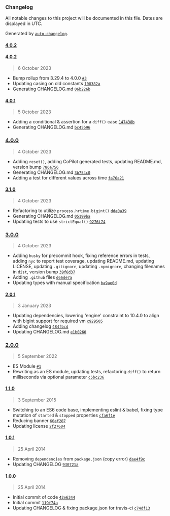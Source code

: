 ### Changelog

All notable changes to this project will be documented in this file. Dates are displayed in UTC.

Generated by [`auto-changelog`](https://github.com/CookPete/auto-changelog).

#### [4.0.2](https://github.com/avoidwork/precise/compare/4.0.2...4.0.2)

#### [4.0.2](https://github.com/avoidwork/precise/compare/4.0.1...4.0.2)

> 6 October 2023

- Bump rollup from 3.29.4 to 4.0.0 [`#3`](https://github.com/avoidwork/precise/pull/3)
- Updating casing on old constants [`108382a`](https://github.com/avoidwork/precise/commit/108382ae65e6cfa0a2a6d7c34ed1ebcc5a7da499)
- Generating CHANGELOG.md [`06b226b`](https://github.com/avoidwork/precise/commit/06b226b0bf07a592043dfddd13b8766b60657a0b)

#### [4.0.1](https://github.com/avoidwork/precise/compare/4.0.0...4.0.1)

> 5 October 2023

- Adding a conditional & assertion for a `diff()` case [`147438b`](https://github.com/avoidwork/precise/commit/147438bbbd0b7e07859d78003acf805f4144ac3b)
- Generating CHANGELOG.md [`bc45b96`](https://github.com/avoidwork/precise/commit/bc45b966c22c2f006fcf2b644a5d96b49146e354)

### [4.0.0](https://github.com/avoidwork/precise/compare/3.1.0...4.0.0)

> 4 October 2023

- Adding `reset()`, adding CoPilot generated tests, updating README.md, version bump [`786a756`](https://github.com/avoidwork/precise/commit/786a756ccb45bf72faadcaee1b773d5a1819845f)
- Generating CHANGELOG.md [`3b754c0`](https://github.com/avoidwork/precise/commit/3b754c0da05de02320f02c3bdaf04c2de1e5721f)
- Adding a test for different values across time [`fa76a21`](https://github.com/avoidwork/precise/commit/fa76a216e66055cb85dd9a5066ef21f31f110f29)

#### [3.1.0](https://github.com/avoidwork/precise/compare/3.0.0...3.1.0)

> 4 October 2023

- Refactoring to utilize `process.hrtime.bigint()` [`dda0a39`](https://github.com/avoidwork/precise/commit/dda0a3929cb3f2ffb4961b44eb84bcc43ad219ef)
- Generating CHANGELOG.md [`05199ba`](https://github.com/avoidwork/precise/commit/05199ba88193d31bb1c50c252fc11bcfdec2d06f)
- Updating tests to use `strictEqual()` [`9276f74`](https://github.com/avoidwork/precise/commit/9276f74671a6e836bde76c49cc428ab626731cb0)

### [3.0.0](https://github.com/avoidwork/precise/compare/2.0.1...3.0.0)

> 4 October 2023

- Adding `husky` for precommit hook, fixing reference errors in tests, adding `nyc` to report test coverage, updating README.md, updating LICENSE, updating `.gitignore`, updating `.npmignore`, changing filenames in `dist`, version bump [`39f6d37`](https://github.com/avoidwork/precise/commit/39f6d37dfc0d1da81b3482f9c37bf53ae7ccd130)
- Adding `.github` files [`d66de7a`](https://github.com/avoidwork/precise/commit/d66de7ac67a65a864554f2c6c5011b09c21f9468)
- Updating types with manual specification [`ba9ae0d`](https://github.com/avoidwork/precise/commit/ba9ae0d8ff11d24f74a00b778eb1415672572504)

#### [2.0.1](https://github.com/avoidwork/precise/compare/2.0.0...2.0.1)

> 3 January 2023

- Updating dependencies, lowering 'engine' constraint to 10.4.0 to align with bigint support for required vm [`c929505`](https://github.com/avoidwork/precise/commit/c929505a5899b9a949030b31a1c18b1189bff204)
- Adding changelog [`484fbcd`](https://github.com/avoidwork/precise/commit/484fbcd4da3d82f49725bf5963744af960db0c1d)
- Updating CHANGELOG.md [`e1b0260`](https://github.com/avoidwork/precise/commit/e1b0260aeb8c62cb6a89125136707b56a6020a0f)

### [2.0.0](https://github.com/avoidwork/precise/compare/1.1.0...2.0.0)

> 5 September 2022

- ES Module [`#1`](https://github.com/avoidwork/precise/pull/1)
- Rewriting as an ES module, updating tests, refactoring `diff()` to return milliseconds via optional parameter [`c5bc236`](https://github.com/avoidwork/precise/commit/c5bc236056e1e5c25f0f653ddc46ae38f596d511)

#### [1.1.0](https://github.com/avoidwork/precise/compare/1.0.1...1.1.0)

> 3 September 2015

- Switching to an ES6 code base, implementing eslint & babel, fixing type mutation of `started` & `stopped` properties [`cfa6f1e`](https://github.com/avoidwork/precise/commit/cfa6f1e1703e268a5623a11330468401ee776695)
- Reducing banner [`60af287`](https://github.com/avoidwork/precise/commit/60af2872d6720b334f3a8badc1ea8f0efc00a26e)
- Updating license [`2f27604`](https://github.com/avoidwork/precise/commit/2f27604054c42040b2cb8d1ca76b9ef83a7bf388)

#### [1.0.1](https://github.com/avoidwork/precise/compare/1.0.0...1.0.1)

> 25 April 2014

- Removing `dependencies` from `package.json` (copy error) [`dae4f9c`](https://github.com/avoidwork/precise/commit/dae4f9c5c69c38b4ff2b2fcc87d533345c484828)
- Updating CHANGELOG [`930721a`](https://github.com/avoidwork/precise/commit/930721a0e5ffe4772052869547a61e5be3a859c0)

#### 1.0.0

> 25 April 2014

- Initial commit of code [`42e6344`](https://github.com/avoidwork/precise/commit/42e634434856f22680a0c3741fd363a74682bf15)
- Initial commit [`119f74a`](https://github.com/avoidwork/precise/commit/119f74aa89bcb5e047f7203ca80953093ab07c69)
- Updating CHANGELOG & fixing package.json for travis-ci [`c74df13`](https://github.com/avoidwork/precise/commit/c74df13cd8c4fefe7bfd4d0f8d16a7084bba81cb)
